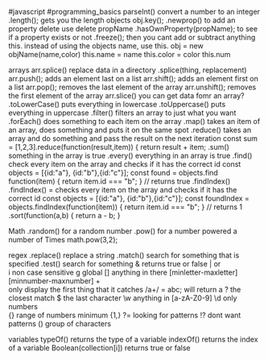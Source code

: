 #javascript #programming_basics 
parseInt()
    convert a number to an integer
.length();
    gets you the length
objects
    obj.key();
    .newprop()
    to add an property
        delete 
            use delete propName
    .hasOwnProperty(propName);
        to see if a property exists or not
    .freeze();
        then you cant add or subtract anything
    this.
        instead of using the objects name, use this.
    obj = new objName(name,color)
        this.name = name
        this.color = color
        this.num

arrays
    arr.splice()
        replace data in a directory
            .splice(thing, replacement)
    arr.push();
        adds an element last on a list
    arr.shift();
        adds an element first on a list
    arr.pop();
        removes the last element of the array
    arr.unshift();
        removes the first element of the array
    arr.slice()
        you can get data fomr an array?
    .toLowerCase()
        puts everything in lowercase
    .toUppercase()
        puts everything in uppercase
    .filter()
        filters an array to just what you want
    .forEach()
        does something to each item on the array
    .map()
        takes an item of an array, does something and puts it on the same spot
    .reduce()
        takes an array and do something and pass the result on the next iteration
            const sum = [1,2,3].reduce(function(result,item)) {
                return result + item;
    .sum()
        something in the array is true
    .every()
        everything in an array is true
    .find()
        check every item on the array and checks if it has the correct id
             const objects = [{id:"a"}, {id:"b"},{id:"c"}];
             const found = objects.find function(item) {
                return item.id === "b";
                }      // returns true
    .findIndex()
        .findIndex() = checks every item on the array and checks if it has the correct id 
        const objects = [{id:"a"}, {id:"b"},{id:"c"}];
        const foundIndex = objects.findIndex(function(item)) {
        return item.id === "b";
        }      // returns 1
    .sort(function(a,b) {
        return a - b;
    }


Math
    .random()
        for a random number
    .pow()
        for a number powered a number of Times
            math.pow(3,2);

regex 
    .replace()
        replace a string
    .match()
        search for something that is specified
    .test()
        search for something & returns true or false
    | 
     or    
    i
        non case sensitive
    g
        global
    [] 
        anything in there
        [minletter-maxletter]
        [minnumber-maxnumber]
    +    
        only display the first thing that it catches
            /a+/ = abc; will return a 
    ? 
        the closest match
    $
        the last character 
    \w 
        anything in [a-zA-Z0-9]
    \d
        only numbers    
    {}
        range of numbers
            minimum
                {1,}
    ?=
        looking for patterns
    !?
        dont want patterns
    ()
        group of characters
    
variables
    typeOf()
        returns the type of a variable
    indexOf()
        returns the index of a variable
    Boolean(collection[i]) returns true or false 







